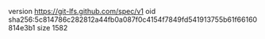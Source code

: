 version https://git-lfs.github.com/spec/v1
oid sha256:5c814786c282812a44fb0a087f0c4154f7849fd541913755b61f66160814e3b1
size 1582
